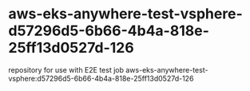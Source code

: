 # aws-eks-anywhere-test-vsphere-d57296d5-6b66-4b4a-818e-25ff13d0527d-126
repository for use with E2E test job aws-eks-anywhere-test-vsphere:d57296d5-6b66-4b4a-818e-25ff13d0527d-126
